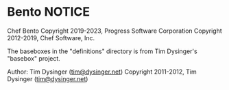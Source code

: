 # Bento NOTICE

Chef Bento
Copyright 2019-2023, Progress Software Corporation
Copyright 2012-2019, Chef Software, Inc.

The baseboxes in the "definitions" directory is from Tim Dysinger's
"basebox" project.

Author: Tim Dysinger (<tim@dysinger.net>)
Copyright 2011-2012, Tim Dysinger (<tim@dysinger.net>)
